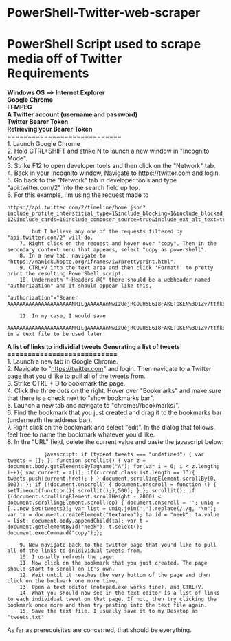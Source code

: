 # PowerShell-Twitter-web-scraper
PowerShell Script used to scrape media off of Twitter  
**Requirements**  
============  
  
**Windows OS ==> Internet Explorer  
Google Chrome  
FFMPEG  
A Twitter account (username and password)  
Twitter Bearer Token  
    Retrieving your Bearer Token  
    ============================**  
        1. Launch Google Chrome  
        2. Hold CTRL+SHIFT and strike N to launch a new window in "Incognito Mode".  
        3. Strike F12 to open developer tools and then click on the "Network" tab.  
        4. Back in your Incognito window, Navigate to https://twitter.com and login.  
        5. Go back to the "Network" tab in developer tools and type "api.twitter.com/2" into the search field up top.  
        6. For this example, I'm using the request made to 
```
https://api.twitter.com/2/timeline/home.json?include_profile_interstitial_type=1&include_blocking=1&include_blocked_by=1&include_followed_by=1&include_want_retweets=1&include_mute_edge=1&include_can_dm=1&include_can_media_tag=1&skip_status=1&cards_platform=Web-12&include_cards=1&include_composer_source=true&include_ext_alt_text=true&include_reply_count=1&tweet_mode=extended&include_entities=true&include_user_entities=true&include_ext_media_color=true&include_ext_media_availability=true&send_error_codes=true&simple_quoted_tweets=true&earned=1&count=20&lca=true&ext=mediaStats%2CcameraMoment
```
            but I believe any one of the requests filtered by "api.twitter.com/2" will do.  
        7. Right click on the request and hover over "copy". Then in the secondary context menu that appears, select "copy as powershell".  
        8. In a new tab, navigate to  "https://nanick.hopto.org/iframes/iwrprettyprint.html".  
        9. CTRL+V into the text area and then click 'Format!' to pretty print the resulting PowerShell script.  
        10. Underneath "-Headers @{" there should be a webheader named "authorization" and it should appear like this,  
```
"authorization"="Bearer AAAAAAAAAAAAAAAAAAAAANRILgAAAAAAnNwIzUejRCOuH5E6I8FAKETOKEN%3D1Zv7ttfk8LF81IUq16cHjhLTvJu4FA33AGWWjCpTnA";  
```          
        11. In my case, I would save 
```
AAAAAAAAAAAAAAAAAAAAANRILgAAAAAAnNwIzUejRCOuH5E6I8FAKETOKEN%3D1Zv7ttfk8LF81IUq16cHjhLTvJu4FA33AGWWjCpTnA" in a text file to be used later.  
```
**A list of links to individial tweets**
    **Generating a list of tweets**  
    **===========================**  
        1. Launch a new tab in Google Chrome.  
        2. Navigate to "https://twitter.com" and login. Then navigate to a Twitter page that you'd like to pull all of the tweets from.  
        3. Strike CTRL + D to bookmark the page.  
        4. Click the three dots on the right. Hover over "Bookmarks" and make sure that there is a check next to "show bookmarks bar".  
        5. Launch a new tab and navigate to "chrome://bookmarks/".  
        6. Find the bookmark that you just created and drag it to the bookmarks bar (underneath the address bar).  
        7. Right click on the bookmark and select "edit". In the dialog that follows, feel free to name the bookmark whatever you'd like.  
        8. In the "URL" field, delete the current value and paste the javascript below:  
```  
            javascript: if (typeof tweets === "undefined") { var tweets = []; }; function scrollit() { var z = document.body.getElementsByTagName("A"); for(var i = 0; i < z.length; i++){ var current = z[i]; if(current.classList.length == 13){ tweets.push(current.href); } } document.scrollingElement.scrollBy(0, 500); }; if (!document.onscroll) { document.onscroll = function () { setTimeout(function(){ scrollit();},500); } }; scrollit(); if ((document.scrollingElement.scrollHeight - 2000) < document.scrollingElement.scrollTop) { document.onscroll = ''; uniq = [...new Set(tweets)]; var list = uniq.join(',').replace(/,/g, "\n"); var ta = document.createElement("textarea"); ta.id = "neek"; ta.value = list; document.body.appendChild(ta); var t = document.getElementById("neek"); t.select(); document.execCommand("copy");};  
```          
        9. Now navigate back to the twitter page that you'd like to pull all of the links to inidividual tweets from.  
        10. I usually refresh the page.  
        11. Now click on the bookmark that you just created. The page should start to scroll on it's own.  
        12. Wait until it reaches the very bottom of the page and then click on the bookmark one more time.  
        13. Open a text editor (notepad.exe works fine), and CTRL+V.  
        14. What you should now see in the text editor is a list of links to each individual tweet on that page. If not, then try clicking the bookmark once more and then try pasting into the text file again.  
        15. Save the text file. I usually save it to my Desktop as "tweets.txt"  
  
As far as prerequisites are concerned, that should be everything.  
  
